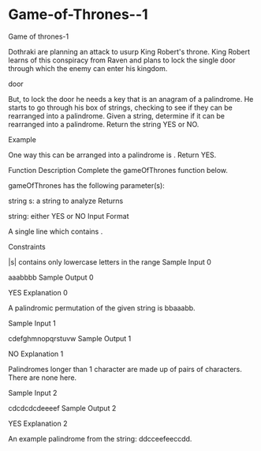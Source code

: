 # Game-of-Thrones--1
Game of thrones-1

Dothraki are planning an attack to usurp King Robert's throne. King Robert learns of this conspiracy from Raven and plans to lock the single door through which the enemy can enter his kingdom.

door

But, to lock the door he needs a key that is an anagram of a palindrome. He starts to go through his box of strings, checking to see if they can be rearranged into a palindrome. Given a string, determine if it can be rearranged into a palindrome. Return the string YES or NO.

Example

One way this can be arranged into a palindrome is . Return YES.

Function Description
Complete the gameOfThrones function below.

gameOfThrones has the following parameter(s):

string s: a string to analyze
Returns

string: either YES or NO
Input Format

A single line which contains .

Constraints

 |s| 
 contains only lowercase letters in the range 
Sample Input 0

aaabbbb
Sample Output 0

YES
Explanation 0

A palindromic permutation of the given string is bbaaabb.

Sample Input 1

cdefghmnopqrstuvw
Sample Output 1

NO
Explanation 1

Palindromes longer than 1 character are made up of pairs of characters. There are none here.

Sample Input 2

cdcdcdcdeeeef
Sample Output 2

YES
Explanation 2

An example palindrome from the string: ddcceefeeccdd.
